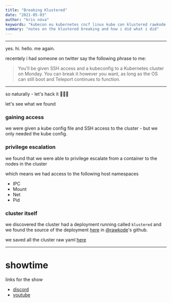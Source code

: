```yaml
---
title: "Breaking Klustered"
date: "2021-05-03"
author: "kris nóva"
keywords: "kubecon eu kubernetes cncf linux kube con klustered rawkode @rawkode"
summary: "notes on the klustered breaking and how i did what i did"
---
```

---

yes. hi. hello. me again.

recentely i had someone on twitter say the following phrase to me:

 > You’ll be given SSH access and a kubeconfig to a Kubernetes cluster on Monday. You can break it however you want, as long as the OS can still boot and Teleport continues to function. 

---

so naturally - let's hack it 🏴🏴‍☠️

let's see what we found

### gaining access

we were given a kube config file and SSH access to the cluster - but we only needed the kube config.

### privilege escalation

we found that we were able to privilege escalate from a container to the nodes in the cluster

which means we had access to the following host namespaces

 - IPC
 - Mount
 - Net
 - Pid

### cluster itself

we discovered the cluster had a deployment running called `klustered` and we found the source of the deployment [here](https://github.com/rawkode/klustered/tree/main/000-workload) in [@rawkode](https://github.com/rawkode)'s github.

we saved all the cluster raw yaml [here](https://nivenly.com/assets/docs/klustered.yaml)

---

# showtime 

links for the show

 - [discord](https://discord.com/invite/ErVgHCN)
 - [youtube](https://www.youtube.com/watch?v=ysfUgYs4YYY)